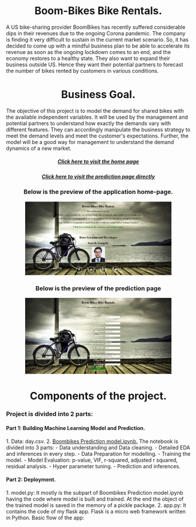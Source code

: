 <center><h1 align="center">Boom-Bikes Bike Rentals.</h1></center>

<p>A US bike-sharing provider BoomBikes has recently suffered considerable dips in their revenues due to the ongoing Corona pandemic. The company is finding it very difficult to sustain in the current market scenario. So, it has decided to come up with a mindful business plan to be able to accelerate its revenue as soon as the ongoing lockdown comes to an end, and the economy restores to a healthy state. They also want to expand their business outside US. Hence they want their potential partners to forecast the number of bikes rented by customers in various conditions.</p>

<center><h1 align="center">Business Goal.</h1></center>
<p>The objective of this project is to model the demand for shared bikes with the available independent variables. It will be used by the management and potential partners to understand how exactly the demands vary with different features. They can accordingly manipulate the business strategy to meet the demand levels and meet the customer's expectations. Further, the model will be a good way for management to understand the demand dynamics of a new market. </p>

<center><h5 align="center"><a href="https://boombikes-prediction-api.herokuapp.com/">Click here to visit the home page</a></h6></center>
<center><h5 align="center"><a href="https://boombikes-prediction-api.herokuapp.com/index">Click here to visit the prediction page directly</a></h6></center>

<center><h3 align="center">Below is the preview of the application home-page.</h3></center>
<div align="center">
    <img src="/static/img/homepage.jpg" width="400px"/>
</div>

<center><h3 align="center">Below is the preview of the prediction page</h3></center>
<div align="center">
	<img src="/static/img/prediction.jpg" width="400px"/>
</div>


<center><h1 align="center">Components of the project.</h1></center>
<h3>Project is divided into 2 parts:</h3>
<h4>Part 1: Building Machine Learning Model and Prediction.</h4>
1. Data: day.csv.
2. <a href="https://github.com/ds-souvik/Prediction-of-Bike-Rental-Count-Linear-Regression-and-Deployment-along-with-deployment/blob/master/BoomBikes%20Prediction%20model.ipynb">Boombikes Prediction model.ipynb.</a>
The notebook is divided into 3 parts:
	- Data understanding and Data cleaning.
	- Detailed EDA and inferences in every step.
	- Data Preparation for modelling.
	- Training the model.
	- Model Evaluation: p-value, VIF, r-squared, adjusted r squared, residual analysis.
	- Hyper parameter tuning.
	- Prediction and inferences.
<h4>Part 2: Deployment.</h4>
1. model.py: It mostly is the subpart of Boombikes Prediction model.ipynb having the code where model is built and trained. At the end the object of the trained model is saved in the memory of a pickle package.
2. app.py: It contains the code of my flask app. Flask is a micro web framework written in Python. 
Basic flow of the app:
